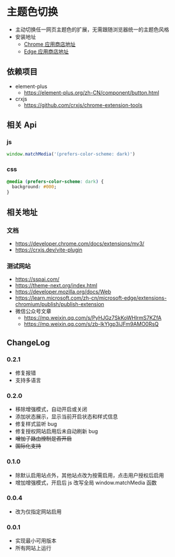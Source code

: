 # 主题色切换

- 主动切换任一网页主题色的扩展，无需跟随浏览器统一的主题色风格
- 安装地址
  - [Chrome 应用商店地址](https://chrome.google.com/webstore/detail/theme-color-switch/mgmpaknickmjdkgacgnkdgakngohhfje)
  - [Edge 应用商店地址](https://microsoftedge.microsoft.com/addons/detail/bmpdefkcildkmjdlcbbpjjinaijpledn)

## 依赖项目

- element-plus
  - https://element-plus.org/zh-CN/component/button.html
- crxjs
  - https://github.com/crxjs/chrome-extension-tools

## 相关 Api

### js

```javascript
window.matchMedia('(prefers-color-scheme: dark)')
```

### css

```css
@media (prefers-color-scheme: dark) {
  background: #000;
}
```

## 相关地址

### 文档

- https://developer.chrome.com/docs/extensions/mv3/
- https://crxjs.dev/vite-plugin

### 测试网站

- https://sspai.com/
- https://theme-next.org/index.html
- https://developer.mozilla.org/docs/Web
- https://learn.microsoft.com/zh-cn/microsoft-edge/extensions-chromium/publish/publish-extension
- 微信公众号文章
  - https://mp.weixin.qq.com/s/PyHJGz7SkKoWHlrmS7KZfA
  - https://mp.weixin.qq.com/s/zb-lkYlgp3iJFm9AMO0RsQ

## ChangeLog

### 0.2.1

- 修复报错
- 支持多语言

### 0.2.0

- 移除增强模式，自动开启或关闭
- 添加状态展示，显示当前开启状态和样式信息
- 修复样式监听 bug
- 修复授权网站启用后未自动刷新 bug
- ~~增加子路由控制是否开启~~
- ~~国际化支持~~

### 0.1.0

- 除默认启用站点外，其他站点改为按需启用，点击用户授权后启用
- 增加增强模式，开启后 js 改写全局 window.matchMedia 函数

### 0.0.4

- 改为仅指定网站启用

### 0.0.1

- 实现最小可用版本
- 所有网站上运行
